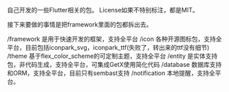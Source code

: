 自己开发的一些Flutter相关的包。
License如果不特别标注，都是MIT。

接下来要做的事情是把framework里面的包都拆出去。

/framework 是用于快速开发的框架，支持全平台
/icon 各种开源图标包，支持全平台，目前包括iconpark_svg，iconpark_ttf(失败了，转出来的ttf没有细节)
/theme 基于flex_color_scheme的可定制主题，支持全平台
/entity 是实体支持包，非代码生成，支持全平台，可集成GetX使用简化代码
/database 数据库支持和ORM，支持全平台，目前只有sembast支持
/notification 本地提醒，支持全平台。
